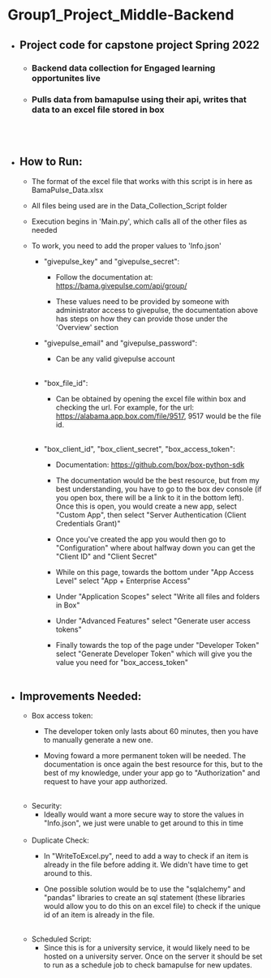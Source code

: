 # Group1_Project_Middle-Backend
* ## Project code for capstone project Spring 2022
  * ### Backend data collection for Engaged learning opportunites live
  * ### Pulls data from bamapulse using their api, writes that data to an excel file stored in box
<br></br>
* ## How to Run:
  * The format of the excel file that works with this script is in here as BamaPulse_Data.xlsx
 
  *  All files being used are in the Data_Collection_Script folder

  *  Execution begins in 'Main.py', which calls all of the other files as needed

  *  To work, you need to add the proper values to 'Info.json'
     *  "givepulse_key" and "givepulse_secret":
        *  Follow the documentation at: https://bama.givepulse.com/api/group/
  
        *  These values need to be provided by someone with administrator access to givepulse, the documentation above has steps on how they can provide those under the 'Overview' section
  
     *  "givepulse_email" and "givepulse_password":
        * Can be any valid givepulse account
    <br></br>

     *  "box_file_id":
        *  Can be obtained by opening the excel file within box and checking the url. For example, for the url: https://alabama.app.box.com/file/9517, 9517 would be the file id. 
    <br></br>

     *  "box_client_id", "box_client_secret", "box_access_token":
        *  Documentation: https://github.com/box/box-python-sdk
  
        *  The documentation would be the best resource, but from my best understanding, you have to go to the box dev console (if you open box, there will be a link to it in the bottom left). Once this is open, you would create a new app, select "Custom App", then select "Server Authentication (Client Credentials Grant)"
  
        *  Once you've created the app you would then go to "Configuration" where about halfway down you can get the "Client ID" and "Client Secret"
  
        *  While on this page, towards the bottom under "App Access Level" select "App + Enterprise Access"
  
        *  Under "Application Scopes" select "Write all files and folders in Box"
  
        *  Under "Advanced Features" select "Generate user access tokens"
  
        *  Finally towards the top of the page under "Developer Token" select "Generate Developer Token" which will give you the value you need for "box_access_token"
<br></br>
* ## Improvements Needed:
  * Box access token:
    * The developer token only lasts about 60 minutes, then you have to manually generate a new one.
  
    * Moving foward a more permanent token will be needed. The documentation is once again the best resource for this, but to the best of my knowledge, under your app go to "Authorization" and request to have your app authorized.
  <br></br>
  * Security:  
    * Ideally would want a more secure way to store the values in "Info.json", we just were unable to get around to this in time
  <br></br>
  * Duplicate Check:   
    * In "WriteToExcel.py", need to add a way to check if an item is already in the file before adding it. We didn't have time to get around to this.
  
    * One possible solution would be to use the "sqlalchemy" and "pandas" libraries to create an sql statement (these libraries would allow you to do this on an excel file) to check if the unique id of an item is already in the file.
  <br></br>
  * Scheduled Script: 
    * Since this is for a university service, it would likely need to be hosted on a university server. Once on the server it should be set to run as a schedule job to check bamapulse for new updates.
